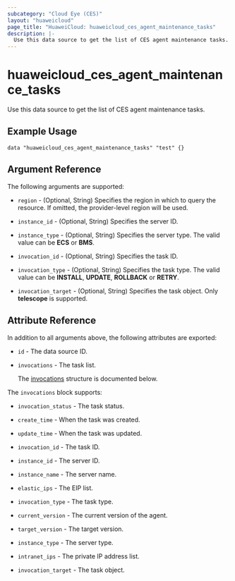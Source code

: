 ```yaml
---
subcategory: "Cloud Eye (CES)"
layout: "huaweicloud"
page_title: "HuaweiCloud: huaweicloud_ces_agent_maintenance_tasks"
description: |-
  Use this data source to get the list of CES agent maintenance tasks.
---
```


# huaweicloud_ces_agent_maintenance_tasks

Use this data source to get the list of CES agent maintenance tasks.

## Example Usage

```hcl
data "huaweicloud_ces_agent_maintenance_tasks" "test" {}
```

## Argument Reference

The following arguments are supported:

* `region` - (Optional, String) Specifies the region in which to query the resource.
  If omitted, the provider-level region will be used.

* `instance_id` - (Optional, String) Specifies the server ID.

* `instance_type` - (Optional, String) Specifies the server type.
  The valid value can be **ECS** or **BMS**.

* `invocation_id` - (Optional, String) Specifies the task ID.

* `invocation_type` - (Optional, String) Specifies the task type.
  The valid value can be **INSTALL**, **UPDATE**, **ROLLBACK** or **RETRY**.

* `invocation_target` - (Optional, String) Specifies the task object. Only **telescope** is supported.

## Attribute Reference

In addition to all arguments above, the following attributes are exported:

* `id` - The data source ID.

* `invocations` - The task list.

  The [invocations](#invocations_struct) structure is documented below.

<a name="invocations_struct"></a>
The `invocations` block supports:

* `invocation_status` - The task status.

* `create_time` - When the task was created.

* `update_time` - When the task was updated.

* `invocation_id` - The task ID.

* `instance_id` - The server ID.

* `instance_name` - The server name.

* `elastic_ips` - The EIP list.

* `invocation_type` - The task type.

* `current_version` - The current version of the agent.

* `target_version` - The target version.

* `instance_type` - The server type.

* `intranet_ips` - The private IP address list.

* `invocation_target` - The task object.
